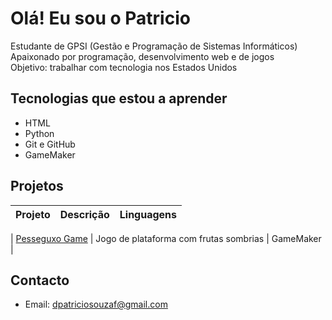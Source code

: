 # Olá! Eu sou o Patricio

Estudante de GPSI (Gestão e Programação de Sistemas Informáticos)  
Apaixonado por programação, desenvolvimento web e de jogos  
Objetivo: trabalhar com tecnologia nos Estados Unidos

## Tecnologias que estou a aprender
- HTML
- Python
- Git e GitHub
- GameMaker

## Projetos

| Projeto | Descrição | Linguagens |
|--------|-----------|------------|

| [Pesseguxo Game](https://github.com/patriciodesouza/pesseguxo-game) | Jogo de plataforma com frutas sombrias | GameMaker |

## Contacto
- Email: dpatriciosouzaf@gmail.com

